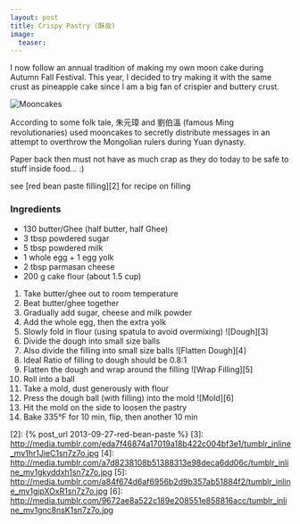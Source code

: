 ```yaml
---
layout: post
title: Crispy Pastry (酥皮)
image:
  teaser: 
---
```


I now follow an annual tradition of making my own moon cake during Autumn Fall Festival. This year, I decided to try making it with the same crust as pineapple cake since I am a big fan of crispier and buttery crust.


![Mooncakes][1]

According to some folk tale, 朱元璋 and 劉伯溫 (famous Ming revolutionaries) used mooncakes to secretly distribute messages in an attempt to overthrow the Mongolian rulers during Yuan dynasty.

Paper back then must not have as much crap as they do today to be safe to stuff inside food…  :)

see [red bean paste filling][2] for recipe on filling

### Ingredients
- 130 butter/Ghee (half butter, half Ghee)
- 3 tbsp powdered sugar
- 5 tbsp powdered milk
- 1 whole egg + 1 egg yolk
- 2 tbsp parmasan cheese
- 200 g cake flour  (about 1.5 cup)
   
1. Take butter/ghee out to room temperature
1. Beat butter/ghee together
1. Gradually add sugar, cheese and milk powder
1. Add the whole egg, then the extra yolk
1. Slowly fold in flour (using spatula to avoid overmixing)
![Dough][3]
1. Divide the dough into small size balls
1. Also divide the filling into small size balls
![Flatten Dough][4]
1. Ideal Ratio of filling to dough should be 0.8:1
1. Flatten the dough and wrap around the filling
![Wrap Filling][5]
1. Roll into a ball
1. Take a mold, dust generously with flour
1. Press the dough ball (with filling) into the mold
![Mold][6]
1. Hit the mold on the side to loosen the pastry
1. Bake 335&deg;F for 10 min, flip, then another 10 min

[1]: http://media.tumblr.com/a5202ed7f97957ccbb8d762c4cba94ed/tumblr_inline_mv1gd3indq1sn7z7o.jpg
[2]: {% post_url 2013-09-27-red-bean-paste %}
[3]: http://media.tumblr.com/eda7f46874a17019a18b422c004bf3e1/tumblr_inline_mv1hr1JieC1sn7z7o.jpg
[4]: http://media.tumblr.com/a7d8238108b51388313e98deca6dd06c/tumblr_inline_mv1gkyddxh1sn7z7o.jpg
[5]: http://media.tumblr.com/a84f674d6af6956b2d9b357ab51884f2/tumblr_inline_mv1gipXOxR1sn7z7o.jpg
[6]: http://media.tumblr.com/9672ae8a522c189e208551e858816acc/tumblr_inline_mv1gnc8nsK1sn7z7o.jpg

